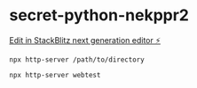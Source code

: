 # secret-python-nekppr2

[Edit in StackBlitz next generation editor ⚡️](https://stackblitz.com/~/github.com/matthewgard1/secret-python-nekppr2)


`npx http-server /path/to/directory`


`npx http-server webtest`